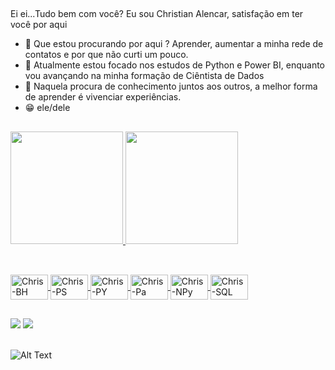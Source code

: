 ##

Ei ei...Tudo bem com você? Eu sou Christian Alencar, satisfação em ter você por aqui

- 👀 Que estou procurando por aqui ? Aprender, aumentar a minha rede de contatos e por que não curti um pouco.
- 🌱 Atualmente estou focado nos estudos de Python e Power BI, enquanto vou avançando na minha formação de Ciêntista de Dados
- 💞️ Naquela procura de conhecimento juntos aos outros, a melhor forma de aprender é vivenciar experiências.
- 😁 ele/dele

##

<div>
  <a href="https://github.com/christianalencar">
  <img height=180em" src="https://github-readme-stats.vercel.app/api?username=christianalencar&count_private=true&include_all_commits=true&show_icons=true&theme=dark&hide_border=false&show_owner=true" />
  <img height=180em" src="https://github-readme-stats.vercel.app/api/top-langs/?username=christianalencar&theme=dark&hide_border=false&&layout=compact" />
</div>
 
##
  
<div style="display: inline_block"><br>
   <img align="center" alt="Chris-BH" height="40" width="60" src="https://cdn.jsdelivr.net/gh/devicons/devicon/icons/behance/behance-original.svg" /> 
   <img align="center" alt="Chris-PS" height="40" width="60" src="https://cdn.jsdelivr.net/gh/devicons/devicon/icons/photoshop/photoshop-plain.svg" />
   <img align="center" alt="Chris-PY" height="40" width="60" src="https://cdn.jsdelivr.net/gh/devicons/devicon/icons/python/python-original.svg" />
   <img align="center" alt="Chris-Pa" height="40" width="60" src="https://cdn.jsdelivr.net/gh/devicons/devicon/icons/pandas/pandas-original.svg" />
   <img align="center" alt="Chris-NPy" height="40" width="60" src="https://cdn.jsdelivr.net/gh/devicons/devicon/icons/numpy/numpy-original.svg" />
   <img align="center" alt="Chris-SQL" height="40" width="60" src="https://cdn.jsdelivr.net/gh/devicons/devicon/icons/mysql/mysql-original-wordmark.svg" />             
</div>
  
##
  
<div>
  <a href="https://www.behance.net/christianalencar" target="_blank"><img src="https://img.shields.io/badge/-Behance-blue?style=for-the-badge&logo=behance&logoColor=white" /></a>
  <a href="https://www.instagram.com/christianalencarfotografo" target="_blank"><img src="https://img.shields.io/badge/Instagram-E4405F?style=for-the-badge&logo=instagram&logoColor=white" /></a>
</div>
<br>
  
![Alt Text](http://images.uncyc.org/pt/4/4f/Weregarurumon.gif)
